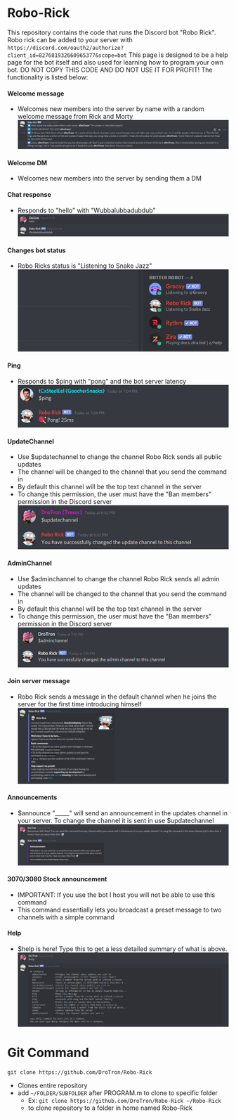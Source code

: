 # Robo-Rick
This repository contains the code that runs the Discord bot "Robo Rick". Robo rick can be added to your server with `https://discord.com/oauth2/authorize?client_id=827681932660965377&scope=bot`
This page is designed to be a help page for the bot itself and also used for learning how to program your own bot. DO NOT COPY THIS CODE AND DO NOT USE IT FOR PROFIT!
The functionality is listed below:

#### Welcome message
   * Welcomes new members into the server by name with a random welcome message from Rick and Morty
![alt text](https://raw.githubusercontent.com/DroTron/Robo-Rick/main/Screenshots/welcomemessages.PNG)
#### Welcome DM
   * Welcomes new members into the server by sending them a DM
#### Chat response
   * Responds to "hello" with "Wubbalubbadubdub"
![alt text](https://raw.githubusercontent.com/DroTron/Robo-Rick/main/Screenshots/hello.PNG)
#### Changes bot status
   * Robo Ricks status is "Listening to Snake Jazz"
![alt text](https://raw.githubusercontent.com/DroTron/Robo-Rick/main/Screenshots/status.PNG)
#### Ping
   * Responds to $ping with "pong" and the bot server latency
![alt text](https://raw.githubusercontent.com/DroTron/Robo-Rick/main/Screenshots/ping.PNG)
#### UpdateChannel
   * Use $updatechannel to change the channel Robo Rick sends all public updates
   * The channel will be changed to the channel that you send the command in
   * By default this channel will be the top text channel in the server
   * To change this permission, the user must have the "Ban members" permission in the Discord server
![alt text](https://raw.githubusercontent.com/DroTron/Robo-Rick/main/Screenshots/updatechannel.PNG)
#### AdminChannel
   * Use $adminchannel to change the channel Robo Rick sends all admin updates
   * The channel will be changed to the channel that you send the command in
   * By default this channel will be the top text channel in the server
   * To change this permission, the user must have the "Ban members" permission in the Discord server
![alt text](https://raw.githubusercontent.com/DroTron/Robo-Rick/main/Screenshots/adminchannel.PNG)
#### Join server message
   * Robo Rick sends a message in the default channel when he joins the server for the first time introducing himself
![alt text](https://raw.githubusercontent.com/DroTron/Robo-Rick/main/Screenshots/joinmessage.PNG)
#### Announcements
   * $announce "_____" will send an announcement in the updates channel in your server. To change the channel it is sent in use $updatechannel
![alt text](https://raw.githubusercontent.com/DroTron/Robo-Rick/main/Screenshots/announce.PNG)
#### 3070/3080 Stock announcement
   * IMPORTANT: If you use the bot I host you will not be able to use this command
   * This command essentially lets you broadcast a preset message to two channels with a simple command
#### Help
   * $help is here! Type this to get a less detailed summary of what is above.   
![alt text](https://raw.githubusercontent.com/DroTron/Robo-Rick/main/Screenshots/help.PNG)

# Git Command
`git clone https://github.com/DroTron/Robo-Rick`
*  Clones entire repository
*  add `~/FOLDER/SUBFOLDER` after PROGRAM.m to clone to specific folder
   * Ex: `git clone https://github.com/DroTron/Robo-Rick ~/Robo-Rick`
   * to clone repository to a folder in home named Robo-Rick
